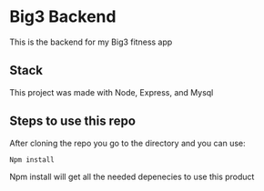 # Big3 Backend
This is the backend for my Big3 fitness app
## Stack
This project was made with Node, Express, and Mysql


## Steps to use this repo

After cloning the repo you go to the directory and you can use:

```bash
Npm install
```
Npm install will get all the needed depenecies to use this product

